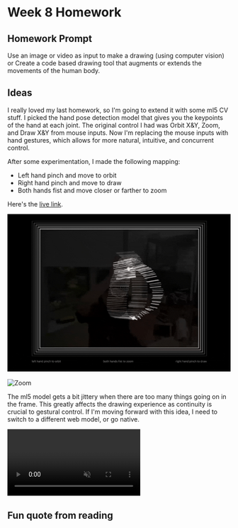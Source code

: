 # Week 8 Homework

## Homework Prompt

Use an image or video as input to make a drawing (using computer vision) or Create a code based drawing tool that augments or extends the movements of the human body.

## Ideas

I really loved my last homework, so I'm going to extend it with some ml5 CV stuff. I picked the hand pose detection model that gives you the keypoints of the hand at each joint. The original control I had was Orbit X&Y, Zoom, and Draw X&Y from mouse inputs. Now I'm replacing the mouse inputs with hand gestures, which allows for more natural, intuitive, and concurrent control.

After some experimentation, I made the following mapping:

- Left hand pinch and move to orbit
- Right hand pinch and move to draw
- Both hands fist and move closer or farther to zoom

Here's the [live link](https://yz3440.github.io/drawing-plus-plus/week-8/homework/v1).

![Orbit & Draw](assets/orbit-draw-1.gif)

![Zoom](assets/zoom-1.gif)

The ml5 model gets a bit jittery when there are too many things going on in the frame. This greatly affects the drawing experience as continuity is crucial to gestural control. If I'm moving forward with this idea, I need to switch to a different web model, or go native.

<video src="assets/line-globe-with-gestures-optimised.mp4" autoplay muted loop></video>

## Fun quote from reading
